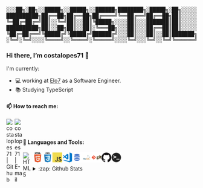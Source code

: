 <pre>
░░░██╗░██╗░░█████╗░░█████╗░░██████╗████████╗░█████╗░██╗░░░░░░█████╗░██████╗░███████╗░██████╗███████╗░░███╗░░░░░██╗░██╗░
██████████╗██╔══██╗██╔══██╗██╔════╝╚══██╔══╝██╔══██╗██║░░░░░██╔══██╗██╔══██╗██╔════╝██╔════╝╚════██║░████║░░██████████╗
╚═██╔═██╔═╝██║░░╚═╝██║░░██║╚█████╗░░░░██║░░░███████║██║░░░░░██║░░██║██████╔╝█████╗░░╚█████╗░░░░░██╔╝██╔██║░░╚═██╔═██╔═╝
██████████╗██║░░██╗██║░░██║░╚═══██╗░░░██║░░░██╔══██║██║░░░░░██║░░██║██╔═══╝░██╔══╝░░░╚═══██╗░░░██╔╝░╚═╝██║░░██████████╗
╚██╔═██╔══╝╚█████╔╝╚█████╔╝██████╔╝░░░██║░░░██║░░██║███████╗╚█████╔╝██║░░░░░███████╗██████╔╝░░██╔╝░░███████╗╚██╔═██╔══╝
░╚═╝░╚═╝░░░░╚════╝░░╚════╝░╚═════╝░░░░╚═╝░░░╚═╝░░╚═╝╚══════╝░╚════╝░╚═╝░░░░░╚══════╝╚═════╝░░░╚═╝░░░╚══════╝░╚═╝░╚═╝░░░
</pre>

### Hi there, I’m costalopes71 :metal:

I'm currently:
- :computer: working at [Elo7](https://www.elo7.com.br) as a Software Engineer.
- :books: Studying TypeScript

#### 📫 How to reach me: 

[<img align="left" alt="costalopes71 | Github" width="22px" src="https://cdn.jsdelivr.net/npm/simple-icons@3.5.0/icons/github.svg" />](https://www.github.com/costalopes71)
[<img align="left" alt="costalopes71 | E-mail" width="22px" src="https://cdn.jsdelivr.net/npm/simple-icons@3.5.0/icons/gmail.svg" />](mailto:joaolopes71@hotmail.com)

<br />
<br />

#### :floppy_disk: Languages and Tools:

<img align="left" alt="HTML5" width="26px" src="https://cdn.jsdelivr.net/npm/simple-icons@3.5.0/icons/java.svg" />
<img align="left" alt="HTML5" width="26px" src="https://raw.githubusercontent.com/github/explore/80688e429a7d4ef2fca1e82350fe8e3517d3494d/topics/html/html.png" />
<img align="left" alt="CSS3" width="26px" src="https://raw.githubusercontent.com/github/explore/80688e429a7d4ef2fca1e82350fe8e3517d3494d/topics/css/css.png" />
<img align="left" alt="JavaScript" width="26px" src="https://raw.githubusercontent.com/github/explore/80688e429a7d4ef2fca1e82350fe8e3517d3494d/topics/javascript/javascript.png" />
<img align="left" alt="Visual Studio Code" width="26px" src="https://raw.githubusercontent.com/github/explore/80688e429a7d4ef2fca1e82350fe8e3517d3494d/topics/visual-studio-code/visual-studio-code.png" />
<img align="left" alt="SQL" width="26px" src="https://raw.githubusercontent.com/github/explore/80688e429a7d4ef2fca1e82350fe8e3517d3494d/topics/sql/sql.png" />
<img align="left" alt="MySQL" width="26px" src="https://raw.githubusercontent.com/github/explore/80688e429a7d4ef2fca1e82350fe8e3517d3494d/topics/mysql/mysql.png" />
<img align="left" alt="Git" width="26px" src="https://raw.githubusercontent.com/github/explore/80688e429a7d4ef2fca1e82350fe8e3517d3494d/topics/git/git.png" />
<img align="left" alt="GitHub" width="26px" src="https://raw.githubusercontent.com/github/explore/78df643247d429f6cc873026c0622819ad797942/topics/github/github.png" />
<img align="left" alt="Terminal" width="26px" src="https://raw.githubusercontent.com/github/explore/80688e429a7d4ef2fca1e82350fe8e3517d3494d/topics/terminal/terminal.png" />

<br />
<br />

<details>
  <summary>:zap: Github Stats</summary>
  <img src="https://github-readme-stats.vercel.app/api?username=costalopes71&show_icons=true&hide_border=true&count_private=true" align="left" alt="costalopes71's GitHub Stats" />
  <img alt="costalopes71's Top Languages" align="left" src="https://github-readme-stats.vercel.app/api/top-langs/?username=costalopes71&show_icons=true&hide_border=true&count_private=true" />
</details>

<!--
**costalopes71/costalopes71** is a ✨ _special_ ✨ repository because its `README.md` (this file) appears on your GitHub profile.

Here are some ideas to get you started:

- 🔭 I’m currently working on ...
- 🌱 I’m currently learning ...
- 👯 I’m looking to collaborate on ...
- 🤔 I’m looking for help with ...
- 💬 Ask me about ...
- 📫 How to reach me: ...
- 😄 Pronouns: ...
- ⚡ Fun fact: ...
-->
